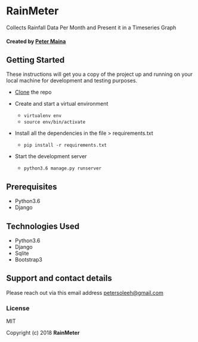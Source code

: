 # RainMeter
Collects Rainfall Data Per Month and Present it in a Timeseries Graph
#### Created by [Peter Maina](https://github.com/petersoleeh) 

## Getting Started

These instructions will get you a copy of the project up and running on your local machine for development and testing purposes. 
* <a href="https://github.com/petersoleeh/RainMeter">Clone</a> the repo
* Create and start a virtual environment 
  <ul>
    <li><code>virtualenv env</code></li> 
    <li><code>source env/bin/activate</code></li>
  </ul>
  
* Install all the dependencies in the file > requirements.txt 
  <ul>
    <li><code>pip install -r requirements.txt</code></li>
   </ul>
   
* Start the development server
  <ul>
    <li><code>python3.6 manage.py runserver</code></li>
  </ul>

## Prerequisites
<ul>
  <li>Python3.6</li>
  <li>Django</li>
 </ul>
 
 ## Technologies Used
<ul>
  <li>Python3.6</li>
  <li>Django</li>
  <li>Sqlite</li>
  <li>Bootstrap3</li>
 </ul>
  
 ## Support and contact details
 Please reach out via this email address <email>petersoleeh@gmail.com</email>
 
 ### License
MIT 

Copyright (c) 2018 **RainMeter**
